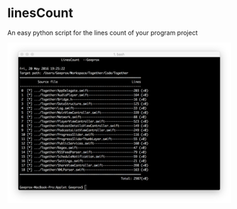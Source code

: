 # linesCount
An easy python script for the lines count of your program project

![preview](https://raw.githubusercontent.com/Geeprox/linesCount/master/linesCount.png "Preview")
